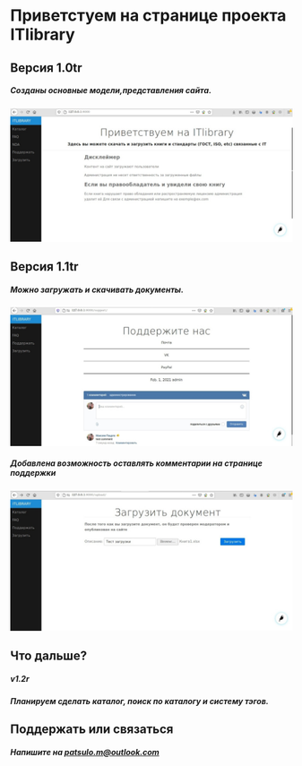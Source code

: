 # Приветстуем на странице проекта ITlibrary 

## Версия 1.0tr
##### Созданы основные модели,представления сайта.
![example](/main.jpg)
## Версия 1.1tr

##### Можно загружать и скачивать документы.
![example](/comment.jpg)
##### Добавлена возможность оставлять комментарии на странице поддержки
![example](/down.jpg)

## Что дальше?
##### v1.2r
##### Планируем сделать каталог, поиск по каталогу и систему тэгов.


## Поддержать или связаться
##### Напишите на patsulo.m@outlook.com
